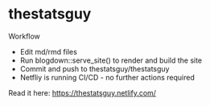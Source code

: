 # thestatsguy

Workflow
* Edit md/rmd files
* Run blogdown::serve_site() to render and build the site
* Commit and push to thestatsguy/thestatsguy
* Netfliy is running CI/CD - no further actions required

Read it here: https://thestatsguy.netlify.com/
